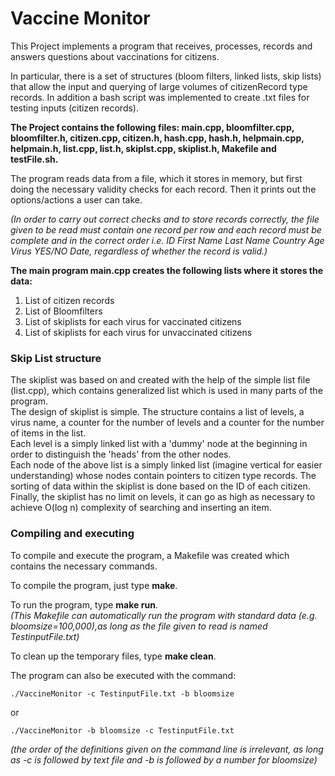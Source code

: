 # Vaccine Monitor #

This Project implements a program that receives, processes, records and answers questions about vaccinations for citizens.

In particular, there is a set of structures (bloom filters, linked lists, skip lists) that allow  the input and querying of large volumes of citizenRecord type records. In addition a bash script was implemented to create .txt files for testing inputs (citizen records).

**The Project contains the following files: main.cpp, bloomfilter.cpp, bloomfilter.h, citizen.cpp, citizen.h, hash.cpp, hash.h, helpmain.cpp, helpmain.h, list.cpp, list.h, skiplst.cpp, skiplist.h, Makefile and testFile.sh.**

The program reads data from a file, which it stores in memory, but first doing the necessary validity checks for each record. Then it prints out the options/actions a user can take. 

*(In order to carry out correct checks and to store records correctly, the file given to be read must contain one record per row and each record must be complete and in the correct order i.e. ID First Name Last Name Country Age Virus YES/NO Date, regardless of whether the record is  valid.)*


**The main program main.cpp creates the following lists where it stores the data:**

1) List of citizen records
2) List of Bloomfilters
3) List of skiplists for each virus for vaccinated citizens
4) List of skiplists for each virus for unvaccinated citizens


### Skip List structure ###

The skiplist was based on and created with the help of the simple list file (list.cpp), which contains generalized list which is used in many parts of the program.  
The design of skiplist is simple. The structure contains a list of levels, a virus name, a counter for the number of levels and a counter for the number of items in the list.  
Each level is a simply linked list with a 'dummy' node at the beginning in order to distinguish the 'heads' from the other nodes.   
Each node of the above list is a simply linked list (imagine vertical for easier understanding) whose nodes contain pointers to citizen type records. The sorting of data within the skiplist is done based on the ID of each citizen.  
Finally, the skiplist has no limit on levels, it can go as high as necessary to achieve O(log n) complexity of searching and inserting an item.


### Compiling and executing ###

To compile and execute the program, a Makefile was created which contains the necessary commands. 

To compile the program, just type **make**.

To run the program, type **make run**.  
*(This Makefile can automatically run the program with standard data (e.g. bloomsize=100,000),as long as the file given to read is named TestinputFile.txt)*

To clean up the temporary files, type **make clean**.

The program can also be executed with the command:

	./VaccineMonitor -c TestinputFile.txt -b bloomsize
or  
	
    ./VaccineMonitor -b bloomsize -c TestinputFile.txt 

*(the order of the definitions given on the command line is irrelevant,
as long as -c is followed by text file and -b is followed by a number for bloomsize)*
